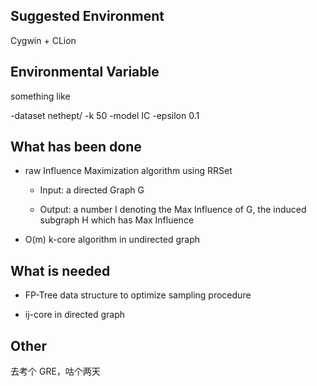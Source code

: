 ## Suggested Environment

Cygwin + CLion



## Environmental Variable

something like

-dataset nethept/ -k 50 -model IC -epsilon 0.1



## What has been done

+ raw Influence Maximization algorithm using RRSet

   + Input: a directed Graph G

   + Output: a number I denoting the Max Influence of G, the induced subgraph H which has Max Influence

+ O(m) k-core algorithm in undirected graph




## What is needed

+ FP-Tree data structure to optimize sampling procedure

+ ij-core in directed graph

  

## Other

去考个 GRE，咕个两天